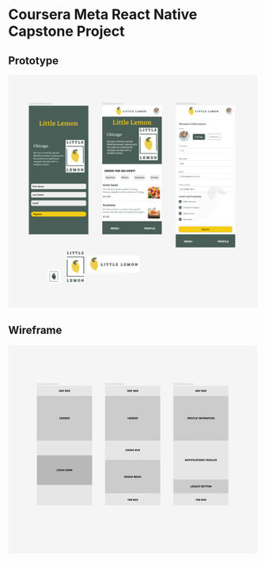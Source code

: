 # Coursera Meta React Native Capstone Project

## Prototype

![prototype](prototype.png)

## Wireframe

![Alt text](wireframe.png)
